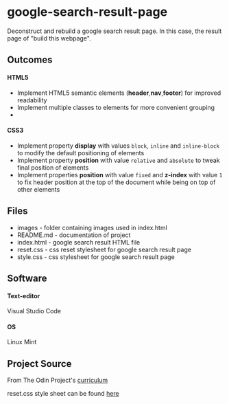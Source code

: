 # google-search-result-page
Deconstruct and rebuild a google search result page. In this case, the result page of "build this webpage".

## Outcomes
#### HTML5
* Implement HTML5 semantic elements (**header**,**nav**,**footer**) for improved readability
* Implement multiple classes to elements for more convenient grouping
* 
#### CSS3
* Implement property **display** with values `block`, `inline` and `inline-block` to modify the default positioning of elements
* Implement property **position** with value `relative` and `absolute` to tweak final position of elements
* Implement properties **position** with value `fixed` and **z-index** with value `1` to fix header position at the top of the document while being on top of other elements

## Files
* images - folder containing images used in index.html
* README.md - documentation of project
* index.html - google search result HTML file
* reset.css - css reset stylesheet for google search result page
* style.css - css stylesheet for google search result page

## Software
#### Text-editor
Visual Studio Code
#### OS
Linux Mint

## Project Source
From The Odin Project's [curriculum](http://www.theodinproject.com/courses/web-development-101/lessons/html-css)

reset.css style sheet can be found [here](https://meyerweb.com/eric/tools/css/reset/index.html)
